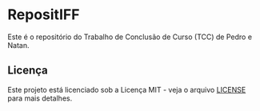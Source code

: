 # RepositIFF

Este é o repositório do Trabalho de Conclusão de Curso (TCC) de Pedro e Natan.

## Licença

Este projeto está licenciado sob a Licença MIT - veja o arquivo [LICENSE](LICENSE) para mais detalhes.
